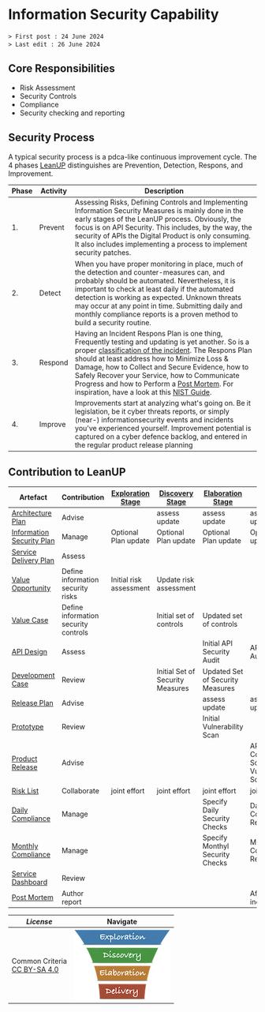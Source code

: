 # Information Security Capability

```text
> First post : 24 June 2024
> Last edit : 26 June 2024
```

## Core Responsibilities

- Risk Assessment
- Security Controls
- Compliance
- Security checking and reporting

## Security Process

A typical security process is a pdca-like continuous improvement cycle. The 4 phases [LeanUP](/LeanUP/Overview/leanup.md) distinguishes are Prevention, Detection, Respons, and Improvement.

| Phase | Activity | Description |
| --- | --- | --- |
| 1. | Prevent | Assessing Risks, Defining Controls and Implementing Information Security Measures is mainly done in the early stages of the LeanUP process. Obviously, the focus is on API Security. This includes, by the way, the security of APIs the Digital Product is only consuming. It also includes implementing a process to implement security patches. |
| 2. | Detect | When you have proper monitoring in place, much of the detection and counter-measures can, and probably should be automated. Nevertheless, it is important to check at least daily if the automated detection is working as expected. Unknown threats may occur at any point in time. Submitting daily and monthly compliance reports is a proven method to build a security routine. |
| 3. | Respond | Having an Incident Respons Plan is one thing, Frequently testing and updating is yet another. So is a proper [classification of the incident](/LeanUP/References/sec-incident.md). The Respons Plan should at least address how to Minimize Loss & Damage, how to Collect and Secure Evidence, how to Safely Recover your Service, how to Communicate Progress and how to Perform a [Post Mortem][pm]. For inspiration, have a look at this [NIST Guide](https://nvlpubs.nist.gov/nistpubs/specialpublications/nist.sp.800-61r2.pdf). |
| 4. | Improve | Improvements start at analyzing what's going on. Be it legislation, be it cyber threats reports, or simply (near-) informationsecurity events and incidents you've experienced yourself. Improvement potential is captured on a cyber defence backlog, and entered in the regular product release planning |

## Contribution to LeanUP

| Artefact | Contribution | [Exploration Stage](/LeanUP/Stages/exploration.md) |[Discovery Stage](/LeanUP/LeanUP/Stages/discovery.md) | [Elaboration Stage](/LeanUP/LeanUP/Stages/elaboration.md) | [Delivery Stage](/LeanUP/Stages/delivery.md) |
| ----- | ------------ | - | - | - | - |
| [Architecture Plan](/LeanUP/Artefacts/arch-plan.md) | Advise |  | assess update  | assess update  | assess update |
| [Information Security Plan](/LeanUP/Artefacts/sec-plan.md) | Manage | Optional Plan update | Optional Plan update |  Optional Plan update | Optional Plan update |
| [Service Delivery Plan](/LeanUP/Artefacts/serdel-plan.md) | Assess |  |  |  |  |
| [Value Opportunity](/LeanUP/Artefacts/val-oppo.md) | Define information security risks | Initial risk assessment | Update risk assessment | | |
| [Value Case](/LeanUP/Artefacts/val-case.md) | Define information security controls | | Initial set of controls | Updated set of controls | |
| [API Design](/LeanUP/Artefacts/api-design.md) | Assess | | | Initial API Security Audit | API Security Audit |
| [Development Case](/LeanUP/Artefacts/dev-case.md) | Review | | Initial Set of Security Measures | Updated Set of Security Measures | |
| [Release Plan](/LeanUP/Artefacts/rel-plan.md) | Advise |  |  | assess update | assess update  |
| [Prototype](/LeanUP/Artefacts/pro-review.md) | Review | | | Initial Vulnerability Scan | |
| [Product Release](/LeanUP/Artefacts/rel-review.md) | Advise | | | | API Conformance Scan, Vulnerability Scan |
| [Risk List](/LeanUP/Artefacts/risklist.md) | Collaborate | joint effort | joint effort | joint effort | joint effort |
| [Daily Compliance](/LeanUP/Artefacts/dailyCompliance.md) | Manage | | | Specify Daily Security Checks | Daily Compliance Report |
| [Monthly Compliance](/LeanUP/Artefacts/monthlyCompliance.md) | Manage |  | | Specify Monthyl Security Checks | Monthly Compliance Report |
| [Service Dashboard](/LeanUP/Artefacts/service-dashboard.md) | Review |  |  |  |  |
| [Post Mortem][pm] | Author report | | | | After major incident |

| *License* | Navigate |
| - | - |
|Common Criteria</BR>[CC BY-SA 4.0](https://creativecommons.org/licenses/by-sa/4.0/deed.en) | [![LeanUP Logo](/LeanUP/Images/leanupLogo-s.png)](/LeanUP/Capabilities/overview.md) |

[pm]: /LeanUP/Artefacts/post-mortem.md
